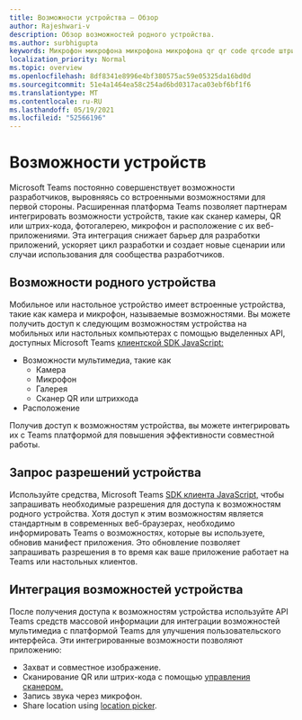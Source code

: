 ```yaml
---
title: Возможности устройства — Обзор
author: Rajeshwari-v
description: Обзор возможностей родного устройства.
ms.author: surbhigupta
keywords: Микрофон микрофона микрофона микрофона qr qr code qrcode штрихкода штрихкода сканера сканера расположения карты изображений камеры возможности родных разрешений устройства
localization_priority: Normal
ms.topic: overview
ms.openlocfilehash: 8df8341e8996e4bf380575ac59e05325da16bd0d
ms.sourcegitcommit: 51e4a1464ea58c254ad6bd0317aca03ebf6bf1f6
ms.translationtype: MT
ms.contentlocale: ru-RU
ms.lasthandoff: 05/19/2021
ms.locfileid: "52566196"
---
```

# <a name="device-capabilities"></a>Возможности устройств

Microsoft Teams постоянно совершенствует возможности разработчиков, выровняясь со встроенными возможностями для первой стороны. Расширенная платформа Teams позволяет партнерам интегрировать возможности устройств, такие как сканер камеры, QR или штрих-кода, фотогалерею, микрофон и расположение с их веб-приложениями. Эта интеграция снижает барьер для разработки приложений, ускоряет цикл разработки и создает новые сценарии или случаи использования для сообщества разработчиков.

## <a name="native-device-capabilities"></a>Возможности родного устройства

Мобильное или настольное устройство имеет встроенные устройства, такие как камера и микрофон, называемые возможностями. Вы можете получить доступ к следующим возможностям устройства на мобильных или настольных компьютерах с помощью выделенных API, доступных Microsoft Teams [клиентской SDK JavaScript:](/javascript/api/overview/msteams-client?view=msteams-client-js-latest&preserve-view=true)
* Возможности мультимедиа, такие как
    * Камера
    * Микрофон
    * Галерея
    * Сканер QR или штрихкода
* Расположение

Получив доступ к возможностям устройства, вы можете интегрировать их с Teams платформой для повышения эффективности совместной работы. 

## <a name="request-device-permissions"></a>Запрос разрешений устройства

Используйте средства, Microsoft Teams [SDK клиента JavaScript,](/javascript/api/overview/msteams-client?view=msteams-client-js-latest&preserve-view=true) чтобы запрашивать необходимые разрешения для доступа к возможностям родного устройства. [](native-device-permissions.md) Хотя доступ к этим возможностям является стандартным в современных веб-браузерах, необходимо информировать Teams о возможностях, которые вы используете, обновив манифест приложения. Это обновление позволяет запрашивать разрешения в то время как ваше приложение работает на Teams или настольных клиентов.
 
 ## <a name="integrate-device-capabilities"></a>Интеграция возможностей устройства

После получения доступа к возможностям устройства используйте API Teams [](mobile-camera-image-permissions.md) средств массовой информации для интеграции возможностей мультимедиа с платформой Teams для улучшения пользовательского интерфейса. Эти интегрированные возможности позволяют приложению:

* Захват и совместное изображение.
* Сканирование QR или штрих-кода с помощью [управления сканером.](qr-barcode-scanner-capability.md)
* Запись звука через микрофон.
* Share location using [location picker](location-capability.md).
